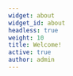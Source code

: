 ```yaml
---
widget: about
widget_id: about
headless: true
weight: 10
title: Welcome!
active: true
author: admin
---
```


